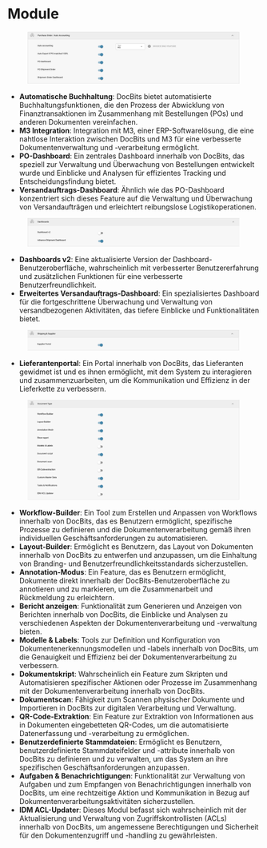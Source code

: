# Module

<figure><img src="../../../../.gitbook/assets/Bildschirmfoto%202024-05-04%20um%2015.57.42.png" alt=""><figcaption></figcaption></figure>

* **Automatische Buchhaltung**: DocBits bietet automatisierte Buchhaltungsfunktionen, die den Prozess der Abwicklung von Finanztransaktionen im Zusammenhang mit Bestellungen (POs) und anderen Dokumenten vereinfachen.
* **M3 Integration**: Integration mit M3, einer ERP-Softwarelösung, die eine nahtlose Interaktion zwischen DocBits und M3 für eine verbesserte Dokumentenverwaltung und -verarbeitung ermöglicht.
* **PO-Dashboard**: Ein zentrales Dashboard innerhalb von DocBits, das speziell zur Verwaltung und Überwachung von Bestellungen entwickelt wurde und Einblicke und Analysen für effizientes Tracking und Entscheidungsfindung bietet.
* **Versandauftrags-Dashboard**: Ähnlich wie das PO-Dashboard konzentriert sich dieses Feature auf die Verwaltung und Überwachung von Versandaufträgen und erleichtert reibungslose Logistikoperationen.

<figure><img src="../../../../.gitbook/assets/Bildschirmfoto%202024-05-04%20um%2015.57.52.png" alt=""><figcaption></figcaption></figure>

* **Dashboards v2**: Eine aktualisierte Version der Dashboard-Benutzeroberfläche, wahrscheinlich mit verbesserter Benutzererfahrung und zusätzlichen Funktionen für eine verbesserte Benutzerfreundlichkeit.
* **Erweitertes Versandauftrags-Dashboard**: Ein spezialisiertes Dashboard für die fortgeschrittene Überwachung und Verwaltung von versandbezogenen Aktivitäten, das tiefere Einblicke und Funktionalitäten bietet.

<figure><img src="../../../../.gitbook/assets/Bildschirmfoto%202024-05-04%20um%2015.58.02.png" alt=""><figcaption></figcaption></figure>

* **Lieferantenportal**: Ein Portal innerhalb von DocBits, das Lieferanten gewidmet ist und es ihnen ermöglicht, mit dem System zu interagieren und zusammenzuarbeiten, um die Kommunikation und Effizienz in der Lieferkette zu verbessern.

<figure><img src="../../../../.gitbook/assets/Bildschirmfoto%202024-05-04%20um%2015.58.17.png" alt=""><figcaption></figcaption></figure>

* **Workflow-Builder**: Ein Tool zum Erstellen und Anpassen von Workflows innerhalb von DocBits, das es Benutzern ermöglicht, spezifische Prozesse zu definieren und die Dokumentenverarbeitung gemäß ihren individuellen Geschäftsanforderungen zu automatisieren.
* **Layout-Builder**: Ermöglicht es Benutzern, das Layout von Dokumenten innerhalb von DocBits zu entwerfen und anzupassen, um die Einhaltung von Branding- und Benutzerfreundlichkeitsstandards sicherzustellen.
* **Annotation-Modus**: Ein Feature, das es Benutzern ermöglicht, Dokumente direkt innerhalb der DocBits-Benutzeroberfläche zu annotieren und zu markieren, um die Zusammenarbeit und Rückmeldung zu erleichtern.
* **Bericht anzeigen**: Funktionalität zum Generieren und Anzeigen von Berichten innerhalb von DocBits, die Einblicke und Analysen zu verschiedenen Aspekten der Dokumentenverarbeitung und -verwaltung bieten.
* **Modelle & Labels**: Tools zur Definition und Konfiguration von Dokumentenerkennungsmodellen und -labels innerhalb von DocBits, um die Genauigkeit und Effizienz bei der Dokumentenverarbeitung zu verbessern.
* **Dokumentskript**: Wahrscheinlich ein Feature zum Skripten und Automatisieren spezifischer Aktionen oder Prozesse im Zusammenhang mit der Dokumentenverarbeitung innerhalb von DocBits.
* **Dokumentscan**: Fähigkeit zum Scannen physischer Dokumente und Importieren in DocBits zur digitalen Verarbeitung und Verwaltung.
* **QR-Code-Extraktion**: Ein Feature zur Extraktion von Informationen aus in Dokumenten eingebetteten QR-Codes, um die automatisierte Datenerfassung und -verarbeitung zu ermöglichen.
* **Benutzerdefinierte Stammdateien**: Ermöglicht es Benutzern, benutzerdefinierte Stammdateifelder und -attribute innerhalb von DocBits zu definieren und zu verwalten, um das System an ihre spezifischen Geschäftsanforderungen anzupassen.
* **Aufgaben & Benachrichtigungen**: Funktionalität zur Verwaltung von Aufgaben und zum Empfangen von Benachrichtigungen innerhalb von DocBits, um eine rechtzeitige Aktion und Kommunikation in Bezug auf Dokumentenverarbeitungsaktivitäten sicherzustellen.
* **IDM ACL-Updater**: Dieses Modul befasst sich wahrscheinlich mit der Aktualisierung und Verwaltung von Zugriffskontrollisten (ACLs) innerhalb von DocBits, um angemessene Berechtigungen und Sicherheit für den Dokumentenzugriff und -handling zu gewährleisten.
